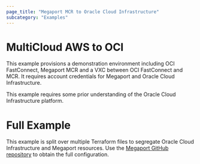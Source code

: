 ```yaml
---
page_title: "Megaport MCR to Oracle Cloud Infrastructure"
subcategory: "Examples"
---
```


# MultiCloud AWS to OCI
This example provisions a demonstration environment including OCI FastConnect, Megaport MCR and a VXC between OCI FastConnect and MCR. It 
requires account credentials for Megaport and Oracle Cloud Infrastructure.

This example requires some prior understanding of the Oracle Cloud Infrastructure platform.  

# Full Example
This example is split over multiple Terraform files to segregate Oracle Cloud Infrastructure and Megaport resources.
Use the [Megaport GitHub repository](https://github.com/megaport/terraform-provider-megaport/tree/main/examples/mcr_and_oci_vxcs)
to obtain the full configuration.
